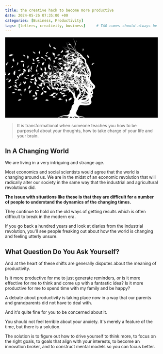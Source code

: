 ```yaml
---
title: the creative hack to become more productive 
date: 2024-05-26 07:35:00 +00
categories: [Business, Productivity]
tags: [letters, creativity, business]     # TAG names should always be lowercase
---
```


![creative hack](/assets/img/creative-hack.png)

> It is transformational when someone teaches you how to be purposeful about your thoughts, how to take charge of your life and your brain.

## In A Changing World

We are living in a very intriguing and strange age. 

Most economics and social scientists would agree that the world is changing around us. We are in the midst of an economic revolution that will radically alter our society in the same way that the industrial and agricultural revolutions did.

__The issue with situations like these is that they are difficult for a number of people to understand the dynamics of the changing times.__ 

They continue to hold on the old ways of getting results which is often difficult to break in the modern era.

If you go back a hundred years and look at diaries from the industrial revolution, you'll see people freaking out about how the world is changing and feeling utterly unsure.

## What Question Do You Ask Yourself?

And at the heart of these shifts are generally disputes about the meaning of productivity. 

Is it more productive for me to just generate reminders, or is it more effective for me to think and come up with a fantastic idea? Is it more productive for me to spend time with my family and be happy? 

A debate about productivity is taking place now in a way that our parents and grandparents did not have to deal with.

And it's quite fine for you to be concerned about it. 

You should not feel terrible about your anxiety. It's merely a feature of the time, but there is a solution. 

The solution is to figure out how to drive yourself to think more, to focus on the right goals, to goals that align with your interests, to become an innovation broker, and to construct mental models so you can focus better.

